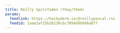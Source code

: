 ```yaml
---
title: Reilly Spitzfaden (they/them)
params:
  feedlink: https://hachyderm.io/@reillypascal.rss
  feedid: 1aae2af25b26238cbc7056d9b9d6a877
---
```

